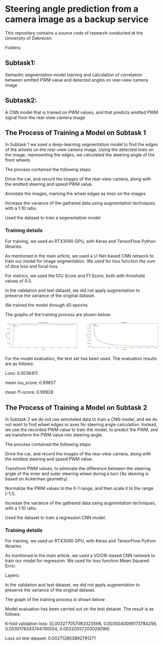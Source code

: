 # Steering angle prediction from a camera image as a backup service
This repository contains a source code of research conducted at the University of Debrecen.

Folders:

## Subtask1: 

Semantic segmentation model training and calculation of correlation between emitted PWM value and detected angles on rear-view camera image
## Subtask2: 

A CNN model that is trained on PWM values, and that predicts emitted PWM signal from the rear-view camera image

## The Process of Training a Model on Subtask 1  
In Subtask 1 we used a deep-learning segmentation model to find the edges of the wheels on the rear-view camera image. Using the detected lines on the image, representing the edges, we calculated the steering angle of the front wheels.  

The process contained the following steps: 

Drive the car, and record the images of the rear-view camera, along with the emitted steering and speed PWM value. 

Annotate the images, marking the wheel edges as lines on the images  

Increase the variance of the gathered data using augmentation techniques, with a 1:10 ratio. 

Used the dataset to train a segmentation model  

### Training details 

For training, we used an RTX3090 GPU, with Keras and TensorFlow Python libraries.  

As mentioned in the main article, we used a U-Net-based CNN network to train our model for image segmentation. We used for loss function the sum of dice loss and focal loss. 

For metrics, we used the IOU Score and F1 Score, both with threshold values of 0.5. 

In the validation and test dataset, we did not apply augmentation to preserve the variance of the original dataset.  

We trained the model through 40 epochs.  

The graphs of the training process are shown below: 


![alt text](train1.png?raw=true)

For the model evaluation, the test set has been used. The evaluation results are as follows: 

Loss: 0.0036411 

mean iou_score: 0.99857 

mean f1-score: 0.99928 

## The Process of Training a Model on Subtask 2  

In Subtask 2 we do not use annotated data to train a CNN model, and we do not want to find wheel edges or axes for steering angle calculation. Instead, we use the recorded PWM value to train the model, to predict the PWM, and we transform the PWM value into steering angle.  

The process contained the following steps: 

Drive the car, and record the images of the rear-view camera, along with the emitted steering and speed PWM value.  

Transform PWM values, to eliminate the difference between the steering angle of the inner and outer steering wheel during a turn (As steering is based on Ackerman geometry).  

Normalize the PWM values to the 0-1 range, and then scale it to the range [-1,1]. 

Increase the variance of the gathered data using augmentation techniques, with a 1:10 ratio. 

Used the dataset to train a regression CNN model.  

### Training details 

For training, we used an RTX3090 GPU, with Keras and TensorFlow Python libraries.  

As mentioned in the main article, we used a VGG16-based CNN network to train our model for regression. We used for loss function Mean Squared Error. 

Layers: 


In the validation and test dataset, we did not apply augmentation to preserve the variance of the original dataset.  

The graph of the training process is shown below: 


Model evaluation has been carried out on the test dataset. The result is as follows: 

K-fold validation loss: [0.003277057083323598, 0.0035040099173784256, 0.0030176243744790554, 0.00320057203029096] 

Loss on test dataset: 0.002712803892791271 
